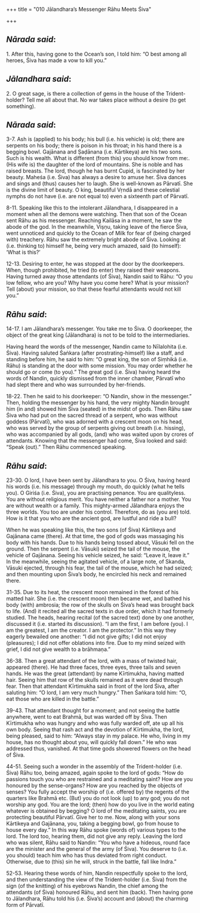 +++
title = "010 Jālandhara’s Messenger Rāhu Meets Śiva"

+++
 

## *Nārada said*:

1\. After this, having gone to the Ocean’s son, I told him: “O best among all heroes, Śiva has made a vow to kill you.”

## *Jālandhara said*:

2\. O great sage, is there a collection of gems in the house of the Trident-holder? Tell me all about that. No war takes place without a desire (to get something).

## *Nārada said*:

3-7. Ash is (applied) to his body; his bull (i.e. his vehicle) is old; there are serpents on his body; there is poison in his throat; in his hand there is a begging bowl. Gajānana and Ṣaḍānana (i.e. Kārtikeya) are his two sons. Such is his wealth. What is different (from this) you should know from me:. (His wife is) the daughter of the lord of mountains. She is noble and has raised breasts. The lord, though he has burnt Cupid, is fascinated by her beauty. Maheśa (i.e. Śiva) has always a desire to amuse her. Śiva dances and sings and (thus) causes her to laugh. She is well-known as Pārvatī. She is the divine limit of beauty. O king, beautiful Vṛndā and these celestial nymphs do not have (i.e. are not equal to) even a sixteenth part of Pārvatī.

8-11. Speaking like this to the intolerant Jālandhara, I disappeared in a moment when all the demons were watching. Then that son of the Ocean sent Rāhu as his messenger. Reaching Kailāsa in a moment, he saw the abode of the god. In the meanwhile, Viṣṇu, taking leave of the fierce Śiva, went unnoticed and quickly to the Ocean of Milk for fear of (being charged with) treachery. Rāhu saw the extremely bright abode of Śiva. Looking at (i.e. thinking to) himself he, being very much amazed, said (to himself): ‘What is this?’

12-13. Desiring to enter, he was stopped at the door by the doorkeepers. When, though prohibited, he tried (to enter) they raised their weapons. Having turned away those attendants (of Śiva), Nandin said to Rāhu: “O you low fellow, who are you? Why have you come here? What is your mission? Tell (about) your mission, so that these fearful attendants would not kill you.”

## *Rāhu said*:

14-17. I am Jālandhara’s messenger. You take me to Śiva. O doorkeeper, the object of the great king (Jālandhara) is not to be told to the intermediaries.

Having heard the words of the messenger, Nandin came to Nīlalohita (i.e. Śiva). Having saluted Śaṅkara (after prostrating-himself) like a staff, and standing before him, he said to him: “O great king, the son of Siṃhikā (i.e. Rāhu) is standing at the door with some mission. You may order whether he should go or come (to you).” The great god (i.e. Śiva) having heard the words of Nandin, quickly dismissed from the inner chamber, Pārvatī who had slept there and who was surrounded by her-friends.

18-22. Then he said to his doorkeeper: “O Nandin, show in the messenger.” Then, holding the messenger by his hand, the very mighty Nandin brought him (in and) showed him Śiva (seated) in the midst of gods. Then Rāhu saw Śiva who had put on the sacred thread of a serpent, who was without goddess (Pārvatī), who was adorned with a crescent moon on his head, who was served by the group of serpents giving out breath (i.e. hissing), who was accompanied by all gods, (and) who was waited upon by crores of attendants. Knowing that the messenger had come, Śiva looked and said: “Speak (out).” Then Rāhu commenced speaking.

## *Rāhu said*:

23-30. O lord, I have been sent by Jālandhara to you. O Śiva, having heard his words (i.e. his message) through my mouth, do quickly (what he tells you). O Giriśa (i.e. Śiva), you are practising penance. You are qualityless. You are without religious merit. You have neither a father nor a mother. You are without wealth or a family. This mighty-armed Jālandhara enjoys the three worlds. You too are under his control. Therefore, do as (you are) told. How is it that you who are the ancient god, are lustful and ride a bull?

When he was speaking like this, the two sons (of Śiva) Kārtikeya and Gajānana came (there). At that time, the god of gods was massaging his body with his hands. Due to his hands being tossed about, Vāsuki fell on the ground. Then the serpent (i.e. Vāsuki) seized the tail of the mouse, the vehicle of Gajānana. Seeing his vehicle seized, he said: “Leave it, leave it.” In the meanwhile, seeing the agitated vehicle, of a large note, of Skanda, Vāsuki ejected, through his fear, the tail of the mouse, which he had seized; and then mounting upon Śiva’s body, he encircled his neck and remained there.

31-35. Due to its heat, the crescent moon remained in the forest of his matted hair. She (i.e. the crescent moon) then became wet, and bathed his body (with) ambrosia; the row of the skulls on Śiva’s head was brought back to life. (And) it recited all the sacred texts in due order, which it had formerly studied. The heads, hearing recital (of the sacred text) done by one another, discussed it (i.e. started its discussion). “I am the first, I am before (you). I am the greatest, I am the creator. I am the protector.” In this way they eagerly bewailed one another: “I did not give gifts; I did not enjoy (pleasures); I did not offer oblations into fire. Due to my mind seized with grief, I did not give wealth to a brāhmaṇa.”

36-38. Then a great attendant of the lord, with a mass of twisted hair, appeared (there). He had three faces, three eyes, three tails and seven hands. He was the great (attendant) by name Kīrtimukha, having matted hair. Seeing him that row of the skulls remained as it were dead through fear. Then that attendant Kīrtimukha said in front of the lord Śiva, after saluting him: “O lord, I am very much hungry.” Then Śaṅkara told him: “O, eat those who are killed in the battle.”

39-43. That attendant thought for a moment; and not seeing the battle anywhere, went to eat Brahmā, but was warded off by Śiva. Then Kīrtimukha who was hungry and who was fully warded off, ate up all his own body. Seeing that rash act and the devotion of Kīrtimukha, the lord, being pleased, said to him: “Always stay in my palace. He who, living in my house, has no thought about you, will quickly fall down.” He who was addressed thus, vanished. At that time gods showered flowers on the head of Śiva.

44-51. Seeing such a wonder in the assembly of the Trident-holder (i.e. Śiva) Rāhu too, being amazed, again spoke to the lord of gods: “How do passions touch you who are restrained and a meditating saint? How are you honoured by the sense-organs? How are you reached by the objects of senses? You fully accept the worship of (i.e. offered by) the regents of the quarters like Brahmā etc. (But) you do not look (up) to any god; you do not worship any god. You are the lord; (then) how do you live in the world eating whatever is obtained by begging? O lord of the meditating saints, you are protecting beautiful Pārvatī. Give her to me. Now, along with your sons Kārtikeya and Gajānana, you, taking a begging bowl, go from house to house every day.” In this way Rāhu spoke (words of) various types to the lord. The lord too, hearing them, did not give any reply. Leaving the lord who was silent, Rāhu said to Nandin: “You who have a hideous, round face are the minister and the general of the army (of Śiva). You deserve to (i.e. you should) teach him who has thus deviated from right conduct. Otherwise, due to (this) sin he will, struck in the battle, fall like Indra.”

52-53. Hearing these words of him, Nandin respectfully spoke to the lord, and then understanding the view of the Trident-holder (i.e. Śiva) from the sign (of the knitting) of his eyebrows Nandin, the chief among the attendants (of Śiva) honoured Rāhu, and sent him (back). Then having gone to Jālandhara, Rāhu told his (i.e. Śiva’s) account and (about) the charming form of Pārvatī.


